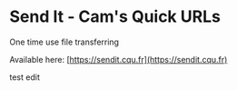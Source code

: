 # Send It - Cam's Quick URLs

One time use file transferring

Available here: [https://sendit.cqu.fr](https://sendit.cqu.fr)

test edit